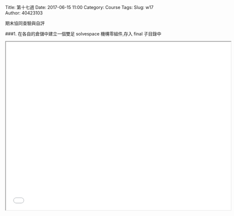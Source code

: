 Title: 第十七週
Date: 2017-06-15 11:00
Category: Course
Tags: 
Slug: w17
Author: 40423103

期末協同查驗與自評 

<!-- PELICAN_END_SUMMARY -->


###1. 在各自的倉儲中建立一個雙足 solvespace 機構零組件,存入 final 子目錄中


<iframe src="./../final/雙足.html" width="720" height="540"></iframe>